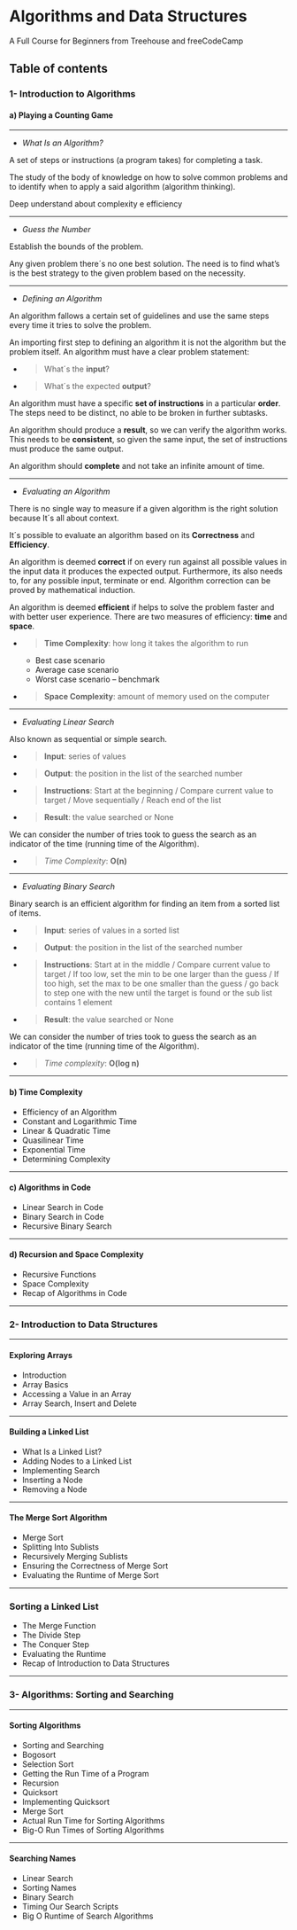 # Algorithms and Data Structures
A Full Course for Beginners from Treehouse and freeCodeCamp

## Table of contents

### 1- Introduction to Algorithms
#### a) Playing a Counting Game
___
* _What Is an Algorithm?_

A set of steps or instructions (a program takes) for completing a task.

The study of the body of knowledge on how to solve common problems and to identify when to apply a said algorithm (algorithm thinking).

Deep understand about complexity e efficiency 
___
* _Guess the Number_

Establish the bounds of the problem.

Any given problem there´s no one best solution. The need is to find what’s is the best strategy to the given problem based on the necessity. 
___
* _Defining an Algorithm_

An algorithm fallows a certain set of guidelines and use the same steps every time it tries to solve the problem.

An importing first step to defining an algorithm it is not the algorithm but the problem itself. An algorithm must have a clear problem statement:

  - > What´s the **input**?
  - > What´s the expected **output**?

An algorithm must have a specific **set of instructions** in a particular **order**. The steps need to be distinct, no able to be broken in further subtasks.

An algorithm should produce a **result**, so we can verify the algorithm works. This needs to be **consistent**, so given the same input, the set of instructions must produce the same output.  

An algorithm should **complete** and not take an infinite amount of time.
___
* _Evaluating an Algorithm_

There is no single way to measure if a given algorithm is the right solution because It´s all about context.

It´s possible to evaluate an algorithm based on its **Correctness** and **Efficiency**.

An algorithm is deemed **correct** if on every run against all possible values in the input data it produces the expected output. Furthermore, its also needs to, for any possible input, terminate or end. Algorithm correction can be proved by mathematical induction.

An algorithm is deemed **efficient** if helps to solve the problem faster and with better user experience. There are two measures of efficiency: **time** and **space**.

- > **Time Complexity**: how long it takes the algorithm to run
  - Best case scenario
  - Average case scenario
  - Worst case scenario – benchmark
- > **Space Complexity**: amount of memory used on the computer
___
* _Evaluating Linear Search_

Also known as sequential or simple search.
- > **Input**: series of values
- > **Output**: the position in the list of the searched number
- > **Instructions**: Start at the beginning / Compare current value to target / Move sequentially / Reach end of the list
- > **Result**: the value searched or None

We can consider the number of tries took to guess the search as an indicator of the time (running time of the Algorithm).

- > _Time Complexity_: **O(n)**

___
* _Evaluating Binary Search_

Binary search is an efficient algorithm for finding an item from a sorted list of items.
- > **Input**: series of values in a sorted list
- > **Output**: the position in the list of the searched number
- > **Instructions**: Start at in the middle / Compare current value to target / If too low, set the min to be one larger than the guess / If too high, set the max to be one smaller than the guess / go back to step one with the new until the target is found or the sub list contains 1 element
- > **Result**: the value searched or None

We can consider the number of tries took to guess the search as an indicator of the time (running time of the Algorithm).

- > _Time complexity_: **O(log n)**

___
#### b) Time Complexity
* Efficiency of an Algorithm
* Constant and Logarithmic Time
* Linear & Quadratic Time
* Quasilinear Time
* Exponential Time
* Determining Complexity
___
#### c) Algorithms in Code
* Linear Search in Code
* Binary Search in Code
* Recursive Binary Search
___
#### d) Recursion and Space Complexity
* Recursive Functions
* Space Complexity
* Recap of Algorithms in Code
___
### 2- Introduction to Data Structures
___
#### Exploring Arrays
* Introduction
* Array Basics
* Accessing a Value in an Array
* Array Search, Insert and Delete
___
#### Building a Linked List
* What Is a Linked List?
* Adding Nodes to a Linked List
* Implementing Search
* Inserting a Node
* Removing a Node
___
#### The Merge Sort Algorithm
* Merge Sort
* Splitting Into Sublists
* Recursively Merging Sublists
* Ensuring the Correctness of Merge Sort
* Evaluating the Runtime of Merge Sort
___
### Sorting a Linked List
* The Merge Function
* The Divide Step
* The Conquer Step
* Evaluating the Runtime
* Recap of Introduction to Data Structures
___
### 3- Algorithms: Sorting and Searching
___
#### Sorting Algorithms
* Sorting and Searching
* Bogosort
* Selection Sort
* Getting the Run Time of a Program
* Recursion
* Quicksort
* Implementing Quicksort
* Merge Sort
* Actual Run Time for Sorting Algorithms
* Big-O Run Times of Sorting Algorithms
___
#### Searching Names
* Linear Search
* Sorting Names
* Binary Search
* Timing Our Search Scripts
* Big O Runtime of Search Algorithms
